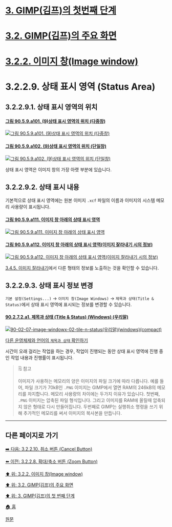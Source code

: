 # [3. GIMP(김프)의 첫번째 단계](./03-00-first-step-with-gimp.md)
# [3.2. GIMP(김프)의 주요 화면](./03-02-00-main-window.md)
# [3.2.2. 이미지 창(Image window)](./03-02-02-image-window.md)
# 3.2.2.9. 상태 표시 영역 (Status Area)
## 3.2.2.9.1. 상태 표시 영역의 위치

#### [그림 90.5.9.a101. (9)상태 표시 영역의 위치 (다중창)](https://wonder13662.github.io/gimp/2.10.36_ko/90-05-09-status_area.html#%EA%B7%B8%EB%A6%BC-9059a101-9%EC%83%81%ED%83%9C-%ED%91%9C%EC%8B%9C-%EC%98%81%EC%97%AD%EC%9D%98-%EC%9C%84%EC%B9%98-%EB%8B%A4%EC%A4%91%EC%B0%BD)
[![그림 90.5.9.a101. (9)상태 표시 영역의 위치 (다중창)](https://github.com/wonder13662/gimp/assets/15767104/8c55b05a-dcf0-4905-a750-3601b1a12e8b)](https://wonder13662.github.io/gimp/2.10.36_ko/90-05-09-status_area.html#%EA%B7%B8%EB%A6%BC-9059a101-9%EC%83%81%ED%83%9C-%ED%91%9C%EC%8B%9C-%EC%98%81%EC%97%AD%EC%9D%98-%EC%9C%84%EC%B9%98-%EB%8B%A4%EC%A4%91%EC%B0%BD)

#### [그림 90.5.9.a102. (9)상태 표시 영역의 위치 (단일창)](https://wonder13662.github.io/gimp/2.10.36_ko/90-05-09-status_area.html#%EA%B7%B8%EB%A6%BC-9059a102-9%EC%83%81%ED%83%9C-%ED%91%9C%EC%8B%9C-%EC%98%81%EC%97%AD%EC%9D%98-%EC%9C%84%EC%B9%98-%EB%8B%A8%EC%9D%BC%EC%B0%BD)
[![그림 90.5.9.a102. (9)상태 표시 영역의 위치 (단일창)](https://github.com/wonder13662/gimp/assets/15767104/f5a7b618-59ce-4c89-9539-07775d0bc6db)](https://wonder13662.github.io/gimp/2.10.36_ko/90-05-09-status_area.html#%EA%B7%B8%EB%A6%BC-9059a102-9%EC%83%81%ED%83%9C-%ED%91%9C%EC%8B%9C-%EC%98%81%EC%97%AD%EC%9D%98-%EC%9C%84%EC%B9%98-%EB%8B%A8%EC%9D%BC%EC%B0%BD)

상태 표시 영역은 이미지 창의 가장 아랫 부분에 있습니다. 

## 3.2.2.9.2. 상태 표시 내용
기본적으로 상태 표시 영역에는 원본 이미지 `.xcf` 파일의 이름과 이미지의 시스템 메모리 사용량이 표시됩니다. 

#### [그림 90.5.9.a111. 이미지 창 아래의 상태 표시 영역](https://wonder13662.github.io/gimp/2.10.36_ko/90-05-09-status_area.html#%EA%B7%B8%EB%A6%BC-9059a111-%EC%9D%B4%EB%AF%B8%EC%A7%80-%EC%B0%BD-%EC%95%84%EB%9E%98%EC%9D%98-%EC%83%81%ED%83%9C-%ED%91%9C%EC%8B%9C-%EC%98%81%EC%97%AD)
[![그림 90.5.9.a111. 이미지 창 아래의 상태 표시 영역](https://github.com/wonder13662/gimp/assets/15767104/00c3a16b-cade-4d5e-97fb-a875a989ce4b)](https://wonder13662.github.io/gimp/2.10.36_ko/90-05-09-status_area.html#%EA%B7%B8%EB%A6%BC-9059a111-%EC%9D%B4%EB%AF%B8%EC%A7%80-%EC%B0%BD-%EC%95%84%EB%9E%98%EC%9D%98-%EC%83%81%ED%83%9C-%ED%91%9C%EC%8B%9C-%EC%98%81%EC%97%AD)

#### [그림 90.5.9.a112. 이미지 창 아래의 상태 표시 영역(이미지 잘라내기 시의 정보)](https://wonder13662.github.io/gimp/2.10.36_ko/90-05-09-status_area.html#%EA%B7%B8%EB%A6%BC-9059a112-%EC%9D%B4%EB%AF%B8%EC%A7%80-%EC%B0%BD-%EC%95%84%EB%9E%98%EC%9D%98-%EC%83%81%ED%83%9C-%ED%91%9C%EC%8B%9C-%EC%98%81%EC%97%AD%EC%9D%B4%EB%AF%B8%EC%A7%80-%EC%9E%98%EB%9D%BC%EB%82%B4%EA%B8%B0-%EC%8B%9C%EC%9D%98-%EC%A0%95%EB%B3%B4)
[![그림 90.5.9.a112. 이미지 창 아래의 상태 표시 영역(이미지 잘라내기 시의 정보)](https://github.com/wonder13662/gimp/assets/15767104/6aec1edb-2fd8-4a66-b2b2-be41480e1858)](https://wonder13662.github.io/gimp/2.10.36_ko/90-05-09-status_area.html#%EA%B7%B8%EB%A6%BC-9059a112-%EC%9D%B4%EB%AF%B8%EC%A7%80-%EC%B0%BD-%EC%95%84%EB%9E%98%EC%9D%98-%EC%83%81%ED%83%9C-%ED%91%9C%EC%8B%9C-%EC%98%81%EC%97%AD%EC%9D%B4%EB%AF%B8%EC%A7%80-%EC%9E%98%EB%9D%BC%EB%82%B4%EA%B8%B0-%EC%8B%9C%EC%9D%98-%EC%A0%95%EB%B3%B4)

[3.4.5. 이미지 잘라내기](./03-04-05-crop-an-image.md)에서 다른 형태의 정보를 노출하는 것을 확인할 수 있습니다.

## 3.2.2.9.3. 상태 표시 정보 변경
`기본 설정(Settings...)` → `이미지 창(Image Windows)` → `제목과 상태(Title & Status)`에서 상태 표시 영역에 표시되는 정보를 변경할 수 있습니다. 

#### [90.2.7.2.a1. 제목과 상태 (Title & Status) (Windows) (우리말)](https://wonder13662.github.io/gimp/2.10.36_ko/90-02-07-image-windowx-02-title-n-status.html#90272a1-%EC%A0%9C%EB%AA%A9%EA%B3%BC-%EC%83%81%ED%83%9C-title--status-windows-%EC%9A%B0%EB%A6%AC%EB%A7%90)
[![90-02-07-image-windowx-02-tile-n-status(우리말)(windows)(compact)](https://github.com/wonder13662/gimp/assets/15767104/48ec56a1-7da9-467c-b51b-027cbfcb2823)](https://wonder13662.github.io/gimp/2.10.36_ko/90-02-07-image-windowx-02-title-n-status.html#90272a1-%EC%A0%9C%EB%AA%A9%EA%B3%BC-%EC%83%81%ED%83%9C-title--status-windows-%EC%9A%B0%EB%A6%AC%EB%A7%90)

[다른 운영체제와 언어의 `제목과 상태` 확인하기](./90-02-07-image-windowx-02-title-n-status.md)

시간이 오래 걸리는 작업을 하는 경우, 작업이 진행되는 동안 상태 표시 영역에 진행 중인 작업 내용과 진행률이 표시됩니다.

> 🗒️ 참고
>
> 이미지가 사용하는 메모리의 양은 이미지의 파일 크기에 따라 다릅니다. 예를 들어, 파일 크기가 70kB인 `.PNG` 이미지는 GIMP에서 열면 RAM의 246kB의 메모리를 차지합니다. 메모리 사용량의 차이에는 두가지 이유가 있습니다. 첫번째, `.PNG` 이미지는 압축된 파일 형식입니다. 그리고 이미지를 RAM에 올릴때 압축되지 않은 형태로 다시 만들어집니다. 두번째로 GIMP는 실행취소 명령을 쓰기 위해 추가적인 메모리를 써서 이미지의 복사본을 만듭니다. 

***

## 다른 페이지로 가기
[➡️ 다음: 3.2.2.10. 취소 버튼 (Cancel Button)](./03-02-02-image-windowx-10-cancel-button.md)

[⬅️ 이전: 3.2.2.8. 확대/축소 버튼 (Zoom Button)](./03-02-02-image-windowx-08-zoom-button.md)

[⬆️ 위: 3.2.2. 이미지 창(Image window)](./03-02-02-image-window.md)

[⬆️ 위: 3.2. GIMP(김프)의 주요 화면](./03-02-00-main-window.md)

[⬆️ 위: 3. GIMP(김프)의 첫 번째 단계](./03-00-first-step-with-gimp.md)

[🏠 홈](./00-home.md)

[원문](https://docs.gimp.org/2.10/ko/gimp-image-window.html)
